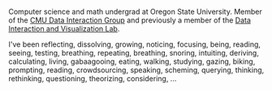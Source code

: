 Computer science and math undergrad at Oregon State University. Member of the [CMU Data Interaction Group](https://dig.cmu.edu/) and previously a member of the [Data Interaction and Visualization Lab](https://minsuk.com/).

I've been reflecting, dissolving, growing, noticing, focusing, being, reading, seeing, testing, breathing, repeating, breathing, snoring, intuiting, deriving, calculating, living, gabaagooing, eating, walking, studying, gazing, biking, prompting, reading, crowdsourcing, speaking, scheming, querying, thinking, rethinking, questioning, theorizing, considering, ...
